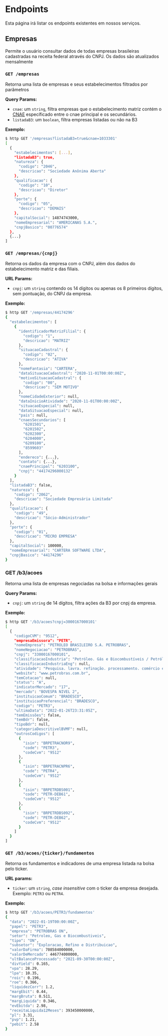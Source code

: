 # Endpoints

Esta página irá listar os endpoints existentes em nossos serviços.

## Empresas

Permite o usuário consultar dados de todas empresas brasileiras
cadastradas na receita federal através do CNPJ. Os dados são atualizados mensalmente

### `GET /empresas`

Retorna uma lista de empresas e seus estabelecimentos filtrados por parâmetros

**Query Params:**

- `cnae`: um `string`, filtra empresas que o estabelecimento matriz contém o [CNAE][1] específicado entre o cnae principal
e os secundários.
- `listadaB3`: um `boolean`, filtra empresas listadas ou não na B3 

**Exemplo:**

```bash
$ http GET '/empresas?listadaB3=true&cnae=1033301'
[
  {
    "estabelecimentos": [...],
    "listadaB3": true,
    "natureza": {
      "codigo": "2046",
      "descricao": "Sociedade Anônima Aberta"
    },
    "qualificacao": {	
      "codigo": "10",
      "descricao": "Diretor"
    },
    "porte": {	
      "codigo": "05",
      "descricao": "DEMAIS"
    },
    "capitalSocial": 14874743000,
    "nomeEmpresarial": "AMERICANAS S.A.",
    "cnpjBasico": "00776574"
  },
  {...}
]
```
  
### `GET /empresas/{cnpj}`

Retorna os dados da empresa com o CNPJ, além dos dados do estabelecimento matriz e das filiais.

**URL Params:**

- `cnpj`: um `string` contendo os 14 dígitos ou apenas os 8 primeiros dígitos, sem pontuação, do CNPJ da empresa.

**Exemplo:**

```bash
$ http GET '/empresas/44174296'
{
  "estabelecimentos": [
    {
      "identificadorMatrizFilial": {
        "codigo": "1",
        "descricao": "MATRIZ"
      },
      "situacaoCadastral": {
        "codigo": "02",
        "descricao": "ATIVA"
      },
      "nomeFantasia": "CARTERA",
      "dataSituacaoCadastral": "2020-11-01T00:00:00Z",
      "motivoSituacaoCadastral": {
        "codigo": "00",
        "descricao": "SEM MOTIVO"
      },
      "nomeCidadeExterior": null,
      "dataInicioAtividade": "2020-11-01T00:00:00Z",
      "situacaoEspecial": null,
      "dataSituacaoEspecial": null,
      "pais": null,
      "cnaesSecundarios": [
        "6201501",
        "6201502",
        "6202300",
        "6204000",
        "6209100",
        "8599603"
      ],
      "endereco": {...},
      "contato": {...},
      "cnaePrincipal": "6203100",
      "cnpj": "44174296000132"
    }
  ],
  "listadaB3": false,
  "natureza": {
    "codigo": "2062",
    "descricao": "Sociedade Empresária Limitada"
  },
  "qualificacao": {
    "codigo": "49",
    "descricao": "Sócio-Administrador"
  },
  "porte": {
    "codigo": "01",
    "descricao": "MICRO EMPRESA"
  },
  "capitalSocial": 100000,
  "nomeEmpresarial": "CARTERA SOFTWARE LTDA",
  "cnpjBasico": "44174296"
}
```

### GET /b3/acoes

Retorna uma lista de empresas negociadas na bolsa e informações gerais

**Query Params:**

- `cnpj`: um `string` de 14 dígitos, filtra ações da B3 por cnpj da empresa.

**Exemplo:**

```bash
$ http GET '/b3/acoes?cnpj=3000167000101'
[
  {
    "codigoCVM": "9512",
    "empresaEmissora": "PETR",
    "nomeEmpresa": "PETROLEO BRASILEIRO S.A. PETROBRAS",
    "nomeNegociacao": "PETROBRAS",
    "cnpj": "33000167000101",
    "classificacaoIndustria": "Petróleo. Gás e Biocombustíveis / Petróleo. Gás e Biocombustíveis / Exploração. Refino e Distribuição",
    "classificacaoIndustriaEng": null,
    "atividade": "Pesquisa. lavra. refinação. processamento. comércio e transporte de petróleo. de seus derivados. de gás natural e de outros hidrocarbonetos fluidos. além das atividades vinculadas à energia.",
    "website": "www.petrobras.com.br",
    "temCotacao": null,
    "status": "A",
    "indicatorMercado": "17",
    "mercado": "BOVESPA NIVEL 2",
    "instituicaoComum": "BRADESCO",
    "instituicaoPreferencial": "BRADESCO",
    "codigo": "PETR3",
    "ultimaData": "2022-01-26T23:31:05Z",
    "temEmissões": false,
    "temBdr": false,
    "tipoBdr": null,
    "categoriaDescritivelBVMF": null,
    "outrosCodigos": [
      {
        "isin": "BRPETRACNOR9",
        "code": "PETR3",
        "codeCvm": "9512"
      },
      {
        "isin": "BRPETRACNPR6",
        "code": "PETR4",
        "codeCvm": "9512"
      },
      {
        "isin": "BRPETRDBS001",
        "code": "PETR-DEB61",
        "codeCvm": "9512"
      },
      {
        "isin": "BRPETRDBS092",
        "code": "PETR-DEB62",
        "codeCvm": "9512"
      }
    ]
  }
]
```
### `GET /b3/acoes/{ticker}/fundamentos`

Retorna os fundamentos e indicadores de uma empresa listada na bolsa pelo ticker.

**URL params:**

- `ticker`: um `string`, _case insensitive_ com o ticker da empresa desejada.
Exemplo: `PETR3` ou `PETR4`.

**Exemplo:**

```bash
$ http GET '/b3/acoes/PETR3/fundamentos'
{
  "data": "2022-01-19T00:00:00Z",
  "papel": "PETR3",
  "empresa": "PETROBRAS ON",
  "setor": "Petroleo, Gas e Biocombustiveis",
  "tipo": "ON",
  "subsetor": "Exploracao, Refino e Distribuicao",
  "valorDaFirma": 708584000000,
  "valorDeMercado": 446774000000,
  "ultBalancoProcessado": "2021-09-30T00:00:00Z",
  "divYield": 0.165,
  "vpa": 28.29,
  "lpa": 10.35,
  "roic": 0.196,
  "roe": 0.366,
  "liquidezCorr": 1.2,
  "margEbit": 0.44,
  "margBruta": 0.511,
  "margLiquida": 0.346,
  "evEbitda": 2.98,
  "receitaLiquida12Meses": 393450000000,
  "pl": 3.31,
  "pvp": 1.21,
  "pebit": 2.58
}
```

[1]: https://cnae.ibge.gov.br/
